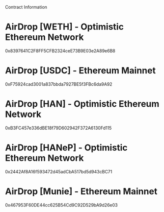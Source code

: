 Contract Information

# AirDrop [WETH] - Optimistic Ethereum Network

0x8397641C2F8FF5CFB2324ceE73B9E03e2A89e6B8

# AirDrop [USDC] - Ethereum Mainnet

0xF75924cad3001a837bbda7927BE5f3FBc6da9A92

# AirDrop [HAN] - Optimistic Ethereum Network

0xB3FC457e336dBE18f79D602942F372A6130Fd115

# AirDrop [HANeP] - Optimistic Ethereum Network

0x2442Af8A16f593472d45adCbA517bd5d943cBC71

# AirDrop [Munie] - Ethereum Mainnet

0x467953F60DE44cc625B54Cd9C92D529bA9d26e03
